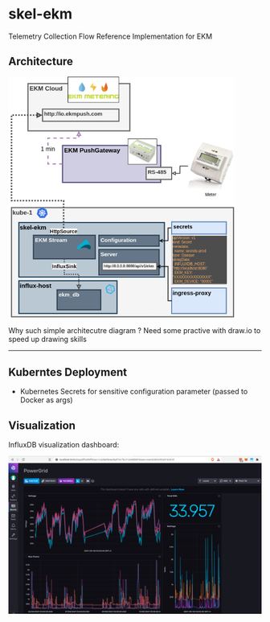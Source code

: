 # skel-ekm

Telemetry Collection Flow Reference Implementation for EKM 

## Architecture

<img src="doc/skel-ekm.png" width="450">

Why such simple architecutre diagram ? Need some practive with draw.io to speed up drawing skills

----

## Kuberntes Deployment

- Kubernetes Secrets for sensitive configuration parameter (passed to Docker as args)


## Visualization

InfluxDB visualization dashboard:

<img src="doc/scr-ekm-influxdb.png" width="850">
